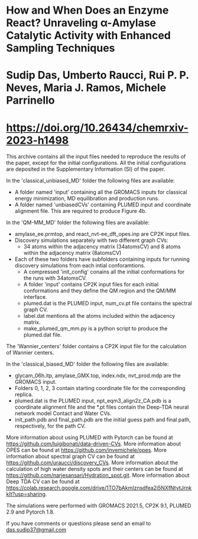 # How and When Does an Enzyme React? Unraveling α-Amylase Catalytic Activity with Enhanced Sampling Techniques

# Sudip Das, Umberto Raucci, Rui P. P. Neves, Maria J. Ramos, Michele Parrinello 

# https://doi.org/10.26434/chemrxiv-2023-h1498


This archive contains all the input files needed to reproduce the results of the paper, except for the initial configurations. All the initial configurations are deposited in the Supplementary Information (SI) of the paper.


In the 'classical_unbiased_MD' folder the following files are available:
- A folder named 'input' containing all the GROMACS inputs for classical energy minimization, MD equilibration and production runs.
- A folder named 'unbiasedCVs' containing PLUMED input and coordinate alignment file. This are required to produce Figure 4b.


In the 'QM-MM_MD' folder the following files are available:
- amylase_ee.prmtop, and react_nvt-ee_dft_opes.inp are CP2K input files.
- Discovery simulations separately with two different graph CVs:
  * 34 atoms within the adjacency matrix (34atomsCV) and 8 atoms within the adjacency matrix (8atomsCV)
- Each of these two folders have subfolders containing inputs for running discovery simulations from each intial conforamtions.
  * A compressed 'init_config' conains all the initial conformations for the runs with 34atomsCV.
  * A folder 'input' contains CP2K input files for each initial conformations and they define the QM region and the QM/MM interface.
  * plumed.dat is the PLUMED input, num_cv.pt file contains the spectral graph CV.
  * label.dat mentions all the atoms included within the adjacency matrix.
  * make_plumed_qm_mm.py is a python script to produce the plumed.dat file.


The 'Wannier_centers' folder contains a CP2K input file for the calculation of Wannier centers.


In the 'classical_biased_MD' folder the following files are available:
- glycam_06h.itp, amylase_GMX.top, index.ndx, nvt_prod.mdp are the GROMACS input.
- Folders 0, 1, 2, 3 contain starting coordinate file for the corresponding replica.
- plumed.dat is the PLUMED input, npt_eqm3_align2z_CA.pdb is a coordinate alignment file and the *.pt files contain the Deep-TDA neural network model Contact and Water CVs.
- init_path.pdb and final_path.pdb are the initial guess path and final path, respectively, for the path CV.



More information about using PLUMED with Pytorch can be found at https://github.com/luigibonati/data-driven-CVs.
More information about OPES can be found at https://github.com/invemichele/opes.
More information about spectral graph CV can be found at https://github.com/uraucci/discovery_CVs.
More information about the calculation of high water density spots and their centers can be found at https://github.com/narjesansari/Hydration_spot.git.
More information about Deep TDA CV can be found at https://colab.research.google.com/drive/1TO7bAkmIznsdfea2i5NXfNtytJrnkkIt?usp=sharing.

The simulations were performed with GROMACS 2021.5, CP2K 9.1, PLUMED 2.9 and Pytorch 1.8. 



If you have comments or questions please send an email to das.sudip37@gmail.com
